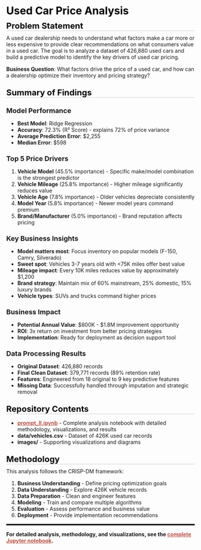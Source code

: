 <style type="text/css">.rendered-markdown{font-size:14px} .rendered-markdown>*:first-child{margin-top:0!important} .rendered-markdown>*:last-child{margin-bottom:0!important} .rendered-markdown a{text-decoration:underline;color:#b75246} .rendered-markdown a:hover{color:#f36050} .rendered-markdown h1, .rendered-markdown h2, .rendered-markdown h3, .rendered-markdown h4, .rendered-markdown h5, .rendered-markdown h6{margin:24px 0 10px;padding:0;font-weight:bold;-webkit-font-smoothing:antialiased;cursor:text;position:relative} .rendered-markdown h1 tt, .rendered-markdown h1 code, .rendered-markdown h2 tt, .rendered-markdown h2 code, .rendered-markdown h3 tt, .rendered-markdown h3 code, .rendered-markdown h4 tt, .rendered-markdown h4 code, .rendered-markdown h5 tt, .rendered-markdown h5 code, .rendered-markdown h6 tt, .rendered-markdown h6 code{font-size:inherit} .rendered-markdown h1{font-size:28px;color:#000} .rendered-markdown h2{font-size:22px;border-bottom:1px solid #ccc;color:#000} .rendered-markdown h3{font-size:18px} .rendered-markdown h4{font-size:16px} .rendered-markdown h5{font-size:14px} .rendered-markdown h6{color:#777;font-size:14px} .rendered-markdown p, .rendered-markdown blockquote, .rendered-markdown ul, .rendered-markdown ol, .rendered-markdown dl, .rendered-markdown table, .rendered-markdown pre{margin:15px 0} .rendered-markdown hr{border:0 none;color:#ccc;height:4px;padding:0} .rendered-markdown>h2:first-child, .rendered-markdown>h1:first-child, .rendered-markdown>h1:first-child+h2, .rendered-markdown>h3:first-child, .rendered-markdown>h4:first-child, .rendered-markdown>h5:first-child, .rendered-markdown>h6:first-child{margin-top:0;padding-top:0} .rendered-markdown a:first-child h1, .rendered-markdown a:first-child h2, .rendered-markdown a:first-child h3, .rendered-markdown a:first-child h4, .rendered-markdown a:first-child h5, .rendered-markdown a:first-child h6{margin-top:0;padding-top:0} .rendered-markdown h1+p, .rendered-markdown h2+p, .rendered-markdown h3+p, .rendered-markdown h4+p, .rendered-markdown h5+p, .rendered-markdown h6+p{margin-top:0} .rendered-markdown ul, .rendered-markdown ol{padding-left:30px} .rendered-markdown ul li>:first-child, .rendered-markdown ul li ul:first-of-type, .rendered-markdown ol li>:first-child, .rendered-markdown ol li ul:first-of-type{margin-top:0} .rendered-markdown ul ul, .rendered-markdown ul ol, .rendered-markdown ol ol, .rendered-markdown ol ul{margin-bottom:0} .rendered-markdown dl{padding:0} .rendered-markdown dl dt{font-size:14px;font-weight:bold;font-style:italic;padding:0;margin:15px 0 5px} .rendered-markdown dl dt:first-child{padding:0} .rendered-markdown dl dt>:first-child{margin-top:0} .rendered-markdown dl dt>:last-child{margin-bottom:0} .rendered-markdown dl dd{margin:0 0 15px;padding:0 15px} .rendered-markdown dl dd>:first-child{margin-top:0} .rendered-markdown dl dd>:last-child{margin-bottom:0} .rendered-markdown blockquote{border-left:4px solid #DDD;padding:0 15px;color:#777} .rendered-markdown blockquote>:first-child{margin-top:0} .rendered-markdown blockquote>:last-child{margin-bottom:0} .rendered-markdown table th{font-weight:bold} .rendered-markdown table th, .rendered-markdown table td{border:1px solid #ccc;padding:6px 13px} .rendered-markdown table tr{border-top:1px solid #ccc;background-color:#fff} .rendered-markdown table tr:nth-child(2n){background-color:#f8f8f8} .rendered-markdown img{max-width:100%;-moz-box-sizing:border-box;box-sizing:border-box} .rendered-markdown code, .rendered-markdown tt{margin:0 2px;padding:0 5px;border:1px solid #eaeaea;background-color:#f8f8f8;border-radius:3px} .rendered-markdown code{white-space:nowrap} .rendered-markdown pre>code{margin:0;padding:0;white-space:pre;border:0;background:transparent} .rendered-markdown .highlight pre, .rendered-markdown pre{background-color:#f8f8f8;border:1px solid #ccc;font-size:13px;line-height:19px;overflow:auto;padding:6px 10px;border-radius:3px} .rendered-markdown pre code, .rendered-markdown pre tt{margin:0;padding:0;background-color:transparent;border:0}</style>
<div class="rendered-markdown"><h1>Used Car Price Analysis</h1>
<h2>Problem Statement</h2>
<p>A used car dealership needs to understand what factors make a car more or less expensive to provide clear recommendations on what consumers value in a used car. The goal is to analyze a dataset of 426,880 used cars and build a predictive model to identify the key drivers of used car pricing.</p>
<p><strong>Business Question</strong>: What factors drive the price of a used car, and how can a dealership optimize their inventory and pricing strategy?</p>
<h2>Summary of Findings</h2>
<h3>Model Performance</h3>
<ul>
<li><strong>Best Model</strong>: Ridge Regression</li>
<li><strong>Accuracy</strong>: 72.3% (R² Score) - explains 72% of price variance</li>
<li><strong>Average Prediction Error</strong>: $2,255</li>
<li><strong>Median Error</strong>: $598</li>
</ul>
<h3>Top 5 Price Drivers</h3>
<ol>
<li><strong>Vehicle Model</strong> (45.5% importance) - Specific make/model combination is the strongest predictor</li>
<li><strong>Vehicle Mileage</strong> (25.8% importance) - Higher mileage significantly reduces value</li>
<li><strong>Vehicle Age</strong> (7.8% importance) - Older vehicles depreciate consistently</li>
<li><strong>Model Year</strong> (5.8% importance) - Newer model years command premium</li>
<li><strong>Brand/Manufacturer</strong> (5.0% importance) - Brand reputation affects pricing</li>
</ol>
<h3>Key Business Insights</h3>
<ul>
<li><strong>Model matters most</strong>: Focus inventory on popular models (F-150, Camry, Silverado)</li>
<li><strong>Sweet spot</strong>: Vehicles 3-7 years old with &lt;75K miles offer best value</li>
<li><strong>Mileage impact</strong>: Every 10K miles reduces value by approximately $1,200</li>
<li><strong>Brand strategy</strong>: Maintain mix of 60% mainstream, 25% domestic, 15% luxury brands</li>
<li><strong>Vehicle types</strong>: SUVs and trucks command higher prices</li>
</ul>
<h3>Business Impact</h3>
<ul>
<li><strong>Potential Annual Value</strong>: $800K - $1.8M improvement opportunity</li>
<li><strong>ROI</strong>: 3x return on investment from better pricing strategies</li>
<li><strong>Implementation</strong>: Ready for deployment as decision support tool</li>
</ul>
<h3>Data Processing Results</h3>
<ul>
<li><strong>Original Dataset</strong>: 426,880 records</li>
<li><strong>Final Clean Dataset</strong>: 379,771 records (89% retention rate)</li>
<li><strong>Features</strong>: Engineered from 18 original to 9 key predictive features</li>
<li><strong>Missing Data</strong>: Successfully handled through imputation and strategic removal</li>
</ul>
<h2>Repository Contents</h2>
<ul>
<li><strong><a href="prompt_II.ipynb">prompt_II.ipynb</a></strong> - Complete analysis notebook with detailed methodology, visualizations, and results</li>
<li><strong>data/vehicles.csv</strong> - Dataset of 426K used car records</li>
<li><strong>images/</strong> - Supporting visualizations and diagrams</li>
</ul>
<h2>Methodology</h2>
<p>This analysis follows the CRISP-DM framework:</p>
<ol>
<li><strong>Business Understanding</strong> - Define pricing optimization goals</li>
<li><strong>Data Understanding</strong> - Explore 426K vehicle records</li>
<li><strong>Data Preparation</strong> - Clean and engineer features</li>
<li><strong>Modeling</strong> - Train and compare multiple algorithms</li>
<li><strong>Evaluation</strong> - Assess performance and business value</li>
<li><strong>Deployment</strong> - Provide implementation recommendations</li>
</ol>
<hr />
<p><strong>For detailed analysis, methodology, and visualizations, see the <a href="prompt_II.ipynb">complete Jupyter notebook</a>.</strong></p>
</div>